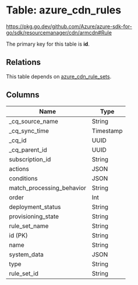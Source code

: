 # Table: azure_cdn_rules

https://pkg.go.dev/github.com/Azure/azure-sdk-for-go/sdk/resourcemanager/cdn/armcdn#Rule

The primary key for this table is **id**.

## Relations
This table depends on [azure_cdn_rule_sets](azure_cdn_rule_sets.md).


## Columns
| Name          | Type          |
| ------------- | ------------- |
|_cq_source_name|String|
|_cq_sync_time|Timestamp|
|_cq_id|UUID|
|_cq_parent_id|UUID|
|subscription_id|String|
|actions|JSON|
|conditions|JSON|
|match_processing_behavior|String|
|order|Int|
|deployment_status|String|
|provisioning_state|String|
|rule_set_name|String|
|id (PK)|String|
|name|String|
|system_data|JSON|
|type|String|
|rule_set_id|String|